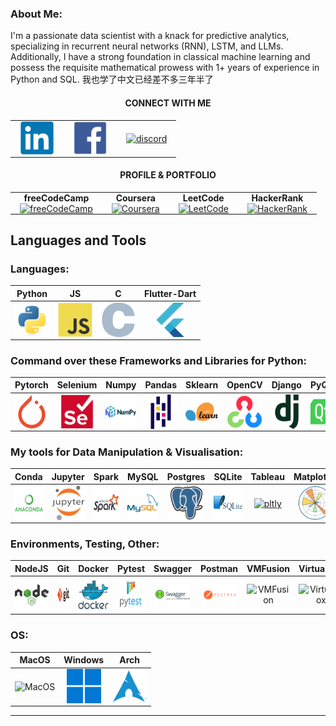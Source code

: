 ### About Me:  

I'm a passionate data scientist with a knack for predictive analytics, specializing in recurrent neural networks (RNN), LSTM, and LLMs. Additionally, I have a strong foundation in classical machine learning and possess the requisite mathematical prowess with 1+ years of experience in Python and SQL. 我也学了中文已经差不多三年半了
<h4 align="center">CONNECT WITH ME</h4>
<table align="center">
  <tr>
    <td align="center" style="padding: 0 15px;">
      <a href='https://www.linkedin.com/in/reeyan-afzal-khan/'>
        <img src="https://github.com/devicons/devicon/blob/master/icons/linkedin/linkedin-original.svg" title="linkedin" alt="linkedin" width="55" height="55"/>
      </a>
    </td>
    <td align="center" style="padding: 0 15px;">
      <a href="https://www.facebook.com/khan.reeyanafzal/">
        <img src="https://github.com/devicons/devicon/blob/master/icons/facebook/facebook-original.svg" title="facebook" alt="facebook" width="55" height="55"/>
      </a>
    </td>
    <td align="center" style="padding: 0 15px;">
      <a href="https://discord.com/users/969167942392631326/">
        <img src="https://www.svgrepo.com/show/353655/discord-icon.svg" title="discord" alt="discord" width="55" height="55"/>
      </a>
    </td>
  </tr>
</table>

<h4 align="center">PROFILE & PORTFOLIO</h4>
<table align="center">
  <tr>
    <th align="center" style="padding: 0 15px;">freeCodeCamp</th>
    <th align="center" style="padding: 0 15px;">Coursera</th>
    <th align="center" style="padding: 0 15px;">LeetCode</th>
    <th align="center" style="padding: 0 15px;">HackerRank</th>
  </tr>
  <tr>
    <td align="center" style="padding: 0 15px;">
      <a href='https://www.freecodecamp.org/reeyan-afzal-khan'>
        <img src="https://encrypted-tbn0.gstatic.com/images?q=tbn:ANd9GcSx3RDGeowT-tXoENPOOyKQQgGWj8EuYaMKEA&s" title="freeCodeCamp" alt="freeCodeCamp" width="65" height="50"/>
      </a>
    </td>
    <td align="center" style="padding: 0 15px;">
      <a href='https://www.coursera.org/learner/reeyan-afzal-khan'>
        <img src="https://upload.wikimedia.org/wikipedia/commons/thumb/9/97/Coursera-Logo_600x600.svg/2048px-Coursera-Logo_600x600.svg.png" title="Coursera" alt="Coursera" width="55" height="55"/>
      </a>
    </td>
    <td align="center" style="padding: 0 15px;">
      <a href='https://leetcode.com/u/reeyan-afzal-khan/'>
        <img src="https://cdn.iconscout.com/icon/free/png-512/free-leetcode-3628885-3030025.png?f=webp&w=512" title="LeetCode" alt="LeetCode" width="55" height="55"/>
      </a>
    </td>
    <td align="center" style="padding: 0 15px;">
      <a href='https://www.hackerrank.com/profile/reeyanafzalkhan'>
        <img src="https://cdn.worldvectorlogo.com/logos/hackerrank.svg" title="HackerRank" alt="HackerRank" width="55" height="55"/>
      </a>
    </td>
  </tr>
</table>

## Languages and Tools 
<div>
  
### Languages:
| Python | JS | C | Flutter-Dart |
|:--------:|:--------:|:--------:|:--------:|
|  <a href="https://github.com/reeyan-afzal/NAVTTC_PCAP"><img align="center" src="https://github.com/devicons/devicon/blob/master/icons/python/python-original.svg" title="Python"  alt="Python" width="55" height="55"/></a> | <img align="center" src="https://github.com/devicons/devicon/blob/master/icons/javascript/javascript-original.svg" title="JavaScript" alt="JavaScript" width="55" height="55"/> |<img align="center" src="https://github.com/devicons/devicon/blob/master/icons/c/c-original.svg" title="C"  alt="C" width="55" height="55"/> | <a href="https://github.com/reeyan-afzal/hanzai_app"><img align="center" src="https://github.com/devicons/devicon/blob/master/icons/flutter/flutter-original.svg" title="flutter"  alt="flutter" width="55" height="55"/></a> | 

### Command over these Frameworks and Libraries for Python:
| Pytorch | Selenium | Numpy | Pandas | Sklearn | OpenCV | Django | PyQT | PyGame  |
|:-------:|:--------:|:--------:|:--------:|:--------:|:--------:|:--------:|:--------:|:--------:|
|  <img align="center" src="https://github.com/devicons/devicon/blob/master/icons/pytorch/pytorch-original.svg" title="Pytorch"  alt="Pytorch" width="55" height="55"/>|  <img align="center" src="https://github.com/devicons/devicon/blob/master/icons/selenium/selenium-original.svg" title="Selenium"  alt="Selenium" width="55" height="55"/>|  <img align="center" src="https://github.com/devicons/devicon/blob/master/icons/numpy/numpy-original-wordmark.svg" title="Numpy" alt="Numpy" width="55" height="55"/>|  <img align="center" src="https://github.com/devicons/devicon/blob/master/icons/pandas/pandas-original.svg" title="Pandas" alt="Pandas" width="55" height="55"/>|  <img align="center" src="https://github.com/devicons/devicon/blob/master/icons/scikitlearn/scikitlearn-original.svg" title="sklearn" alt="sklearn" width="55" height="55"/>| <img align="center" src="https://github.com/devicons/devicon/blob/master/icons/opencv/opencv-original.svg" title="mpl" alt="mpl" width="55" height="55"/>| <img align="center" src="https://github.com/devicons/devicon/blob/master/icons/django/django-plain.svg" title="django" alt="django" width="55" height="55"/>| <img align="center" src="https://github.com/devicons/devicon/blob/master/icons/qt/qt-original.svg" title="pyqt" alt="pyqt" width="55" height="55"/>| <img align="center" src="https://www.pygame.org/docs/_images/pygame_tiny.png" title="pygame" alt="pygame" width="100" height="40"/>| 

### My tools for Data Manipulation & Visualisation:
| Conda | Jupyter | Spark | MySQL | Postgres | SQLite | Tableau | Matplotlib | Seaborn |
|:--------:|:--------:|:--------:|:--------:|:--------:|:--------:|:--------:|:--------:|:--------:|
|<img align="center" src="https://github.com/devicons/devicon/blob/master/icons/anaconda/anaconda-original-wordmark.svg" title="Anaconda" alt="Conda" width="55" height="55"/>|<img align="center" src="https://github.com/devicons/devicon/blob/master/icons/jupyter/jupyter-original-wordmark.svg" title="Jupiter" alt="Jupiter" width="55" height="55"/>|<img align="center" src="https://github.com/devicons/devicon/blob/master/icons/apachespark/apachespark-original-wordmark.svg" title="Spark" alt="Spark" width="55" height="55"/>|<img align="center" src="https://github.com/devicons/devicon/blob/master/icons/mysql/mysql-original-wordmark.svg" title="MySQL" alt="MySQL" width="55" height="55"/>|<img align="center" src="https://github.com/devicons/devicon/blob/master/icons/postgresql/postgresql-original.svg" title="pg" alt="pg" width="55" height="55"/>|<img align="center" src="https://github.com/devicons/devicon/blob/master/icons/sqlite/sqlite-original-wordmark.svg" title="SQLite" alt="SQLite" width="55" height="55"/>|<a href="https://public.tableau.com/app/profile/reeyan.afzal/vizzes"><img align="center" src="https://www.svgrepo.com/show/354428/tableau-icon.svg" title="tableau" alt="pltly" width="55" height="55"/></a> | <img align="center" src="https://github.com/devicons/devicon/blob/master/icons/matplotlib/matplotlib-original.svg" title="matplotlib" alt="pltly" width="55" height="55"/> | <img align="center" src="https://cdn.worldvectorlogo.com/logos/seaborn-1.svg" title="seaborn" alt="seaborn" width="55" height="55"/> 

### Environments, Testing, Other:
| NodeJS | Git | Docker | Pytest | Swagger | Postman | VMFusion | VirtualBox |
|:--------:|:--------:|:--------:|:--------:|:--------:|:--------:|:--------:|:--------:|
|<img align="center" src="https://github.com/devicons/devicon/blob/master/icons/nodejs/nodejs-original-wordmark.svg" title="nodejs" alt="NodeJS" width="55" height="55"/>|<img align="center" src="https://github.com/devicons/devicon/blob/master/icons/git/git-original-wordmark.svg" title="Git" alt="Git" width="55" height="55"/>|<img align="center" src="https://github.com/devicons/devicon/blob/master/icons/docker/docker-original-wordmark.svg" title="Docker" alt="Docker" width="55" height="55"/>|<img align="center" src="https://github.com/devicons/devicon/blob/master/icons/pytest/pytest-original-wordmark.svg" title="pytest" alt="pytest" width="55" height="55"/>|  <img align="center" src="https://github.com/devicons/devicon/blob/master/icons/swagger/swagger-original-wordmark.svg" title="Swagger" alt="Swagger" width="55" height="55"/>|  <img align="center" src="https://github.com/devicons/devicon/blob/master/icons/postman/postman-original-wordmark.svg" title="Postman" alt="Postman" width="55" height="55"/>|<img align="center" src="https://upload.wikimedia.org/wikipedia/commons/8/8e/VMware_Fusion_Logo.png" title="VMFusion" alt="VMFusion" width="55" height="55"/>|<img align="center" src="https://upload.wikimedia.org/wikipedia/commons/d/dc/VirtualBox_2024.png" title="VirtualBox" alt="VirtualBox" width="45" height="45"/>|


### OS:
| MacOS | Windows | Arch
|:--------:|:--------:|:--------:|
|<img align="center" src="https://img.icons8.com/color/200/mac-logo.png" title="MacOS" alt="MacOS" width="60" height="60"/> |<img align="center" src="https://github.com/devicons/devicon/blob/master/icons/windows11/windows11-original.svg" title="Windows" alt="Windows" width="55" height="55"/> |<img align="center" src="https://github.com/devicons/devicon/blob/master/icons/archlinux/archlinux-original.svg" title="Arch" alt="Arch" width="55" height="55"/>

---
